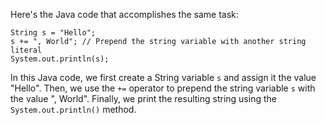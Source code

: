 Here's the Java code that accomplishes the same task:
```
String s = "Hello";
s += ", World"; // Prepend the string variable with another string literal
System.out.println(s);
```
In this Java code, we first create a String variable `s` and assign it the value "Hello". Then, we use the `+=` operator to prepend the string variable `s` with the value ", World". Finally, we print the resulting string using the `System.out.println()` method.

